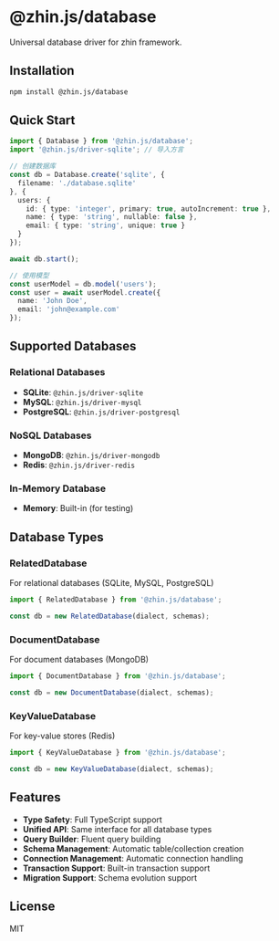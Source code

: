 # @zhin.js/database

Universal database driver for zhin framework.

## Installation

```bash
npm install @zhin.js/database
```

## Quick Start

```typescript
import { Database } from '@zhin.js/database';
import '@zhin.js/driver-sqlite'; // 导入方言

// 创建数据库
const db = Database.create('sqlite', {
  filename: './database.sqlite'
}, {
  users: {
    id: { type: 'integer', primary: true, autoIncrement: true },
    name: { type: 'string', nullable: false },
    email: { type: 'string', unique: true }
  }
});

await db.start();

// 使用模型
const userModel = db.model('users');
const user = await userModel.create({
  name: 'John Doe',
  email: 'john@example.com'
});
```

## Supported Databases

### Relational Databases
- **SQLite**: `@zhin.js/driver-sqlite`
- **MySQL**: `@zhin.js/driver-mysql`
- **PostgreSQL**: `@zhin.js/driver-postgresql`

### NoSQL Databases
- **MongoDB**: `@zhin.js/driver-mongodb`
- **Redis**: `@zhin.js/driver-redis`

### In-Memory Database
- **Memory**: Built-in (for testing)

## Database Types

### RelatedDatabase
For relational databases (SQLite, MySQL, PostgreSQL)

```typescript
import { RelatedDatabase } from '@zhin.js/database';

const db = new RelatedDatabase(dialect, schemas);
```

### DocumentDatabase
For document databases (MongoDB)

```typescript
import { DocumentDatabase } from '@zhin.js/database';

const db = new DocumentDatabase(dialect, schemas);
```

### KeyValueDatabase
For key-value stores (Redis)

```typescript
import { KeyValueDatabase } from '@zhin.js/database';

const db = new KeyValueDatabase(dialect, schemas);
```

## Features

- **Type Safety**: Full TypeScript support
- **Unified API**: Same interface for all database types
- **Query Builder**: Fluent query building
- **Schema Management**: Automatic table/collection creation
- **Connection Management**: Automatic connection handling
- **Transaction Support**: Built-in transaction support
- **Migration Support**: Schema evolution support

## License

MIT

